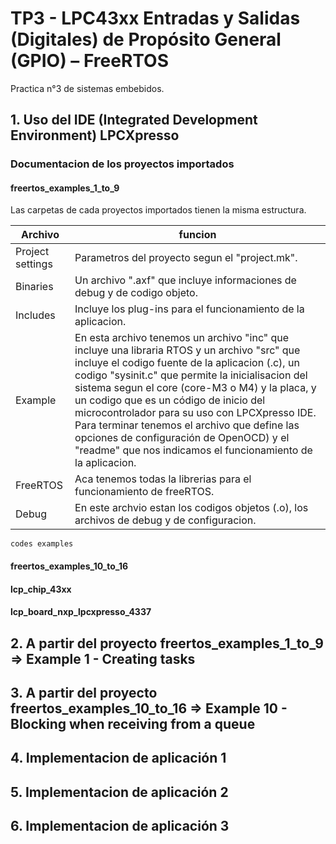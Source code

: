 # TP3 - LPC43xx Entradas y Salidas (Digitales) de Propósito General (GPIO) – FreeRTOS

Practica n°3 de sistemas embebidos.

## 1. Uso del IDE (Integrated Development Environment) LPCXpresso

### Documentacion de los proyectos importados

#### freertos_examples_1_to_9
Las carpetas de cada proyectos importados tienen la misma estructura.

| Archivo | funcion |
| ----- | ---- |
| Project settings | Parametros del proyecto segun el "project.mk". |
| Binaries |  Un archivo ".axf" que incluye informaciones de debug y de codigo objeto. |
| Includes | Incluye los plug-ins para el funcionamiento de la aplicacion.  |
| Example |  En esta archivo tenemos un archivo "inc" que incluye una libraria RTOS y un archivo "src" que incluye el codigo fuente de la aplicacion (.c), un codigo "sysinit.c" que permite la inicialisacion del sistema segun el core (core-M3 o M4) y la placa, y un codigo que es un código de inicio del microcontrolador para su uso con LPCXpresso IDE. Para terminar tenemos el archivo que define las opciones de configuración de OpenOCD) y el "readme" que nos indicamos el funcionamiento de la aplicacion.|
| FreeRTOS |  Aca tenemos todas la librerias para el funcionamiento de freeRTOS. |
| Debug |  En este archvio estan los codigos objetos (.o), los archivos de debug y de configuracion. |

```
codes examples
```
#### freertos_examples_10_to_16

#### lcp_chip_43xx

#### lcp_board_nxp_lpcxpresso_4337


## 2. A partir del proyecto freertos_examples_1_to_9 => Example 1 - Creating tasks



## 3. A partir del proyecto freertos_examples_10_to_16 => Example 10 - Blocking when receiving from a queue



## 4. Implementacion de aplicación 1



## 5. Implementacion de aplicación 2



## 6. Implementacion de aplicación 3
